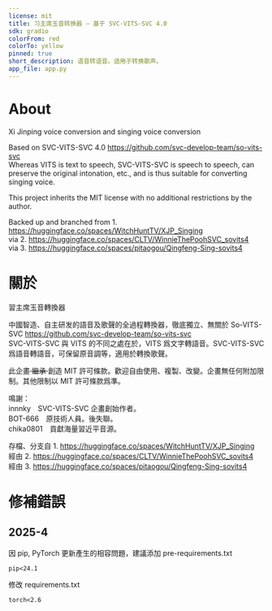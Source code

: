```yaml
---
license: mit
title: 习主席玉音转换器 — 基于 SVC-VITS-SVC 4.0
sdk: gradio
colorFrom: red
colorTo: yellow
pinned: true
short_description: 语音转语音。适用于转换歌声。
app_file: app.py
---
```


# About

Xi Jinping voice conversion and singing voice conversion

Based on SVC-VITS-SVC 4.0 https://github.com/svc-develop-team/so-vits-svc  
Whereas VITS is text to speech, SVC-VITS-SVC is speech to speech, can preserve the original intonation, etc., and is thus suitable for converting singing voice.

This project inherits the MIT license with no additional restrictions by the author.

Backed up and branched from 1. https://huggingface.co/spaces/WitchHuntTV/XJP_Singing  
via 2. https://huggingface.co/spaces/CLTV/WinnieThePoohSVC_sovits4  
via 3. https://huggingface.co/spaces/pitaogou/Qingfeng-Sing-sovits4

# 關於

習主席玉音轉換器

中國智造、自主研发的語音及歌聲的全過程轉換器，徹底獨立、無關於 So-VITS-SVC https://github.com/svc-develop-team/so-vits-svc  
SVC-VITS-SVC 與 VITS 的不同之處在於，VITS 爲文字轉語音。SVC-VITS-SVC 爲語音轉語音，可保留原音調等，適用於轉換歌聲。

此企畫<s> 繼承 </s>創造 MIT 許可條款。歡迎自由使用、複製、改變。企畫無任何附加限制。其他限制以 MIT 許可條款爲準。

鳴謝：  
innnky SVC-VITS-SVC 企畫創始作者。  
BOT-666 原技術人員。後失聯。  
chika0801 貢獻海量習近平音源。

存檔、分支自 1. https://huggingface.co/spaces/WitchHuntTV/XJP_Singing  
經由 2. https://huggingface.co/spaces/CLTV/WinnieThePoohSVC_sovits4  
經由 3. https://huggingface.co/spaces/pitaogou/Qingfeng-Sing-sovits4

# 修補錯誤
## 2025-4

因 pip, PyTorch 更新產生的相容問題，建議添加 pre-requirements.txt
```
pip<24.1
```
修改 requirements.txt
```
torch<2.6
```
